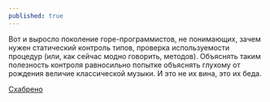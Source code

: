 ```yaml
---
published: true
---
```

Вот и выросло поколение горе-программистов, не понимающих, зачем нужен статический контроль типов, проверка используемости процедур (или, как сейчас модно говорить, методов). Объяснять таким полезность контроля равносильно попытке объяснять глухому от рождения величие классической музыки. И это не их вина, это их беда.

[Схабрено](https://habr.com/ru/post/451982/#comment_20168336)
